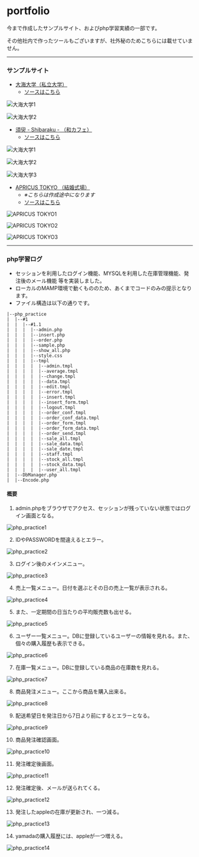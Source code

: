 # portfolio

今まで作成したサンプルサイト、およびphp学習実績の一部です。

その他社内で作ったツールもございますが、社外秘のためこちらには載せていません。
***
### サンプルサイト
- [大海大学（私立大学）](http://my.internetacademy.jp/~a31607127/academy/index.html)
  - [ソースはこちら](https://github.com/Akinori555/portfolio/tree/master/academy)

![大海大学1](images/academy1.png)

![大海大学2](images/academy2.png)
<br>
- [須臾 - Shibaraku - （和カフェ）](http://my.internetacademy.jp/~a31607127/wacafe/index.html)
  - [ソースはこちら](https://github.com/Akinori555/portfolio/tree/master/wacafe)

![大海大学1](images/wacafe1.png)

![大海大学2](images/wacafe2.png)

![大海大学3](images/wacafe3.png)
<br>
- [APRICUS TOKYO （結婚式場）](http://my.internetacademy.jp/~a31607127/wedding/index.html)
  - *※こちらは作成途中になります*
  - [ソースはこちら](https://github.com/Akinori555/portfolio/tree/master/wedding)

![APRICUS TOKYO1](images/wedding1.png)

![APRICUS TOKYO2](images/wedding2.png)

![APRICUS TOKYO3](images/wedding3.png)
***
### php学習ログ
- セッションを利用したログイン機能、MYSQLを利用した在庫管理機能、発注後のメール機能 等を実装しました。
- ローカルのMAMP環境で動くもののため、あくまでコードのみの提示となります。
- ファイル構造は以下の通りです。
```
|--php_practice
|  |--#1
|  |  |--#1.1
|  |  |  |--admin.php
|  |  |  |--insert.php
|  |  |  |--order.php
|  |  |  |--sample.php
|  |  |  |--show_all.php
|  |  |  |--style.css
|  |  |  |--tmpl
|  |  |  |  |--admin.tmpl
|  |  |  |  |--average.tmpl
|  |  |  |  |--change.tmpl
|  |  |  |  |--data.tmpl
|  |  |  |  |--edit.tmpl
|  |  |  |  |--error.tmpl
|  |  |  |  |--insert.tmpl
|  |  |  |  |--insert_form.tmpl
|  |  |  |  |--logout.tmpl
|  |  |  |  |--order_conf.tmpl
|  |  |  |  |--order_conf_data.tmpl
|  |  |  |  |--order_form.tmpl
|  |  |  |  |--order_form_data.tmpl
|  |  |  |  |--order_send.tmpl
|  |  |  |  |--sale_all.tmpl
|  |  |  |  |--sale_data.tmpl
|  |  |  |  |--sale_date.tmpl
|  |  |  |  |--staff.tmpl
|  |  |  |  |--stock_all.tmpl
|  |  |  |  |--stock_data.tmpl
|  |  |  |  |--user_all.tmpl
|  |--DbManager.php
|  |--Encode.php
```

#### 概要
1. admin.phpをブラウザでアクセス、セッションが残っていない状態ではログイン画面となる。

![php_practice1](images/php_1/php_1-01.png)

2. IDやPASSWORDを間違えるとエラー。

![php_practice2](images/php_1/php_1-02.png)

3. ログイン後のメインメニュー。

![php_practice3](images/php_1/php_1-03.png)

4. 売上一覧メニュー。日付を選ぶとその日の売上一覧が表示される。

![php_practice4](images/php_1/php_1-04.png)

5. また、一定期間の日当たりの平均販売数も出せる。

![php_practice5](images/php_1/php_1-05.png)

6. ユーザー一覧メニュー。DBに登録しているユーザーの情報を見れる。また、個々の購入履歴も表示できる。

![php_practice6](images/php_1/php_1-06.png)

7. 在庫一覧メニュー。DBに登録している商品の在庫数を見れる。

![php_practice7](images/php_1/php_1-07.png)

8. 商品発注メニュー。ここから商品を購入出来る。

![php_practice8](images/php_1/php_1-08.png)

9. 配送希望日を発注日から7日より前にするとエラーとなる。

![php_practice9](images/php_1/php_1-09.png)

10. 商品発注確認画面。

![php_practice10](images/php_1/php_1-10.png)

11. 発注確定後画面。

![php_practice11](images/php_1/php_1-11.png)

12. 発注確定後、メールが送られてくる。

![php_practice12](images/php_1/php_1-12.png)

13. 発注したappleの在庫が更新され、一つ減る。

![php_practice13](images/php_1/php_1-13.png)

14. yamadaの購入履歴には、appleが一つ増える。

![php_practice14](images/php_1/php_1-14.png)
